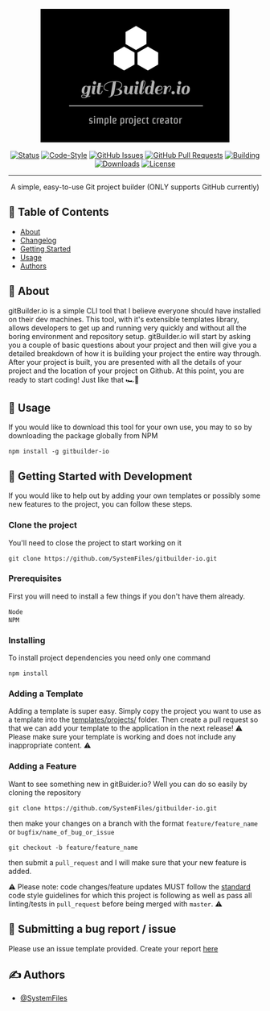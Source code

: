 <p align="center">
  <a href="" rel="noopener">
 <img width=376px height=265px src="./doc/logo.png" alt="gitBuilder.io Logo"></a>
</p>

<div align="center">

[![Status](https://img.shields.io/badge/status-active-success.svg)]()
[![Code-Style](https://img.shields.io/badge/style-standard-green.svg)](https://standardjs.com/rules.html)
[![GitHub Issues](https://img.shields.io/github/issues/systemfiles/gitbuilder-io.svg)](https://github.com/SystemFiles/gitbuilder-io/issues)
[![GitHub Pull Requests](https://img.shields.io/github/issues-pr/systemfiles/gitbuilder-io.svg)](https://github.com/SystemFiles/gitbuilder-io/pulls)
[![Building](https://travis-ci.com/SystemFiles/gitbuilder-io.svg?token=6Y7YdX9nje6DsLwKzn5D&branch=master)](https://travis-ci.com/github/SystemFiles/gitbuilder-io)
[![Downloads](https://img.shields.io/npm/dm/gitbuilder-io.svg)](https://www.npmjs.com/package/gitbuilder-io)
[![License](https://img.shields.io/badge/license-MIT-blue.svg)](/LICENSE)

</div>

---

<p align="center"> A simple, easy-to-use Git project builder (ONLY supports GitHub currently)
    <br> 
</p>

## 📝 Table of Contents

- [About](#about)
- [Changelog](/CHANGELOG.md)
- [Getting Started](#getting_started)
- [Usage](#usage)
- [Authors](#authors)

## 🧐 About <a name = "about"></a>

gitBuilder.io is a simple CLI tool that I believe everyone should have installed on their dev machines. This tool, with it's extensible templates library, allows developers to get up and running very quickly and without all the boring environment and repository setup. gitBuilder.io will start by asking you a couple of basic questions about your project and then will give you a detailed breakdown of how it is building your project the entire way through. After your project is built, you are presented with all the details of your project and the location of your project on Github. At this point, you are ready to start coding! Just like that 🏎💨

## 🎈 Usage <a name="usage"></a>

If you would like to download this tool for your own use, you may to so by downloading the package globally from NPM

```
npm install -g gitbuilder-io
```

## 🏁 Getting Started with Development <a name = "getting_started"></a>

If you would like to help out by adding your own templates or possibly some new features to the project, you can follow these steps.

### Clone the project

You'll need to close the project to start working on it

```
git clone https://github.com/SystemFiles/gitbuilder-io.git
```

### Prerequisites

First you will need to install a few things if you don't have them already.

```
Node
NPM
```

### Installing

To install project dependencies you need only one command

```
npm install
```

### Adding a Template

Adding a template is super easy. Simply copy the project you want to use as a template into the [templates/projects/](/templates/projects/) folder. Then create a pull request so that we can add your template to the application in the next release! ⚠️ Please make sure your template is working and does not include any inappropriate content. ⚠️

### Adding a Feature

Want to see something new in gitBuider.io? Well you can do so easily by cloning the repository

```
git clone https://github.com/SystemFiles/gitbuilder-io.git
```

then make your changes on a branch with the format `feature/feature_name` or `bugfix/name_of_bug_or_issue`

```
git checkout -b feature/feature_name
```

then submit a `pull_request` and I will make sure that your new feature is added.

⚠️ Please note: code changes/feature updates MUST follow the [standard](https://standardjs.com/rules.html) code style guidelines for which this project is following as well as pass all linting/tests in `pull_request` before being merged with `master`. ⚠️

## 🐛 Submitting a bug report / issue
Please use an issue template provided. Create your report [here](https://github.com/SystemFiles/gitbuilder-io/issues)

## ✍️ Authors <a name = "authors"></a>

- [@SystemFiles](https://github.com/systemfiles)
